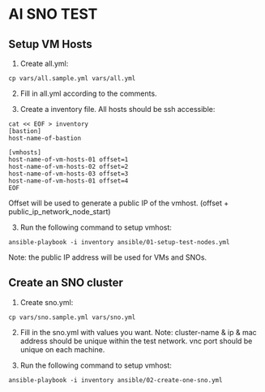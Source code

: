 # AI SNO TEST

## Setup VM Hosts

1. Create all.yml:
```
cp vars/all.sample.yml vars/all.yml
```

2. Fill in all.yml according to the comments.

3. Create a inventory file. All hosts should be ssh accessible:
```
cat << EOF > inventory
[bastion]
host-name-of-bastion

[vmhosts]
host-name-of-vm-hosts-01 offset=1
host-name-of-vm-hosts-02 offset=2
host-name-of-vm-hosts-03 offset=3
host-name-of-vm-hosts-01 offset=4
EOF
```
   Offset will be used to generate a public IP of the vmhost. (offset + public_ip_network_node_start)

3. Run the following command to setup vmhost:
```
ansible-playbook -i inventory ansible/01-setup-test-nodes.yml
```

Note: the public IP address will be used for VMs and SNOs.

## Create an SNO cluster
1. Create sno.yml:
```
cp vars/sno.sample.yml vars/sno.yml
```

2. Fill in the sno.yml with values you want. Note: cluster-name & ip & mac address should be unique within the test network. vnc port should be unique on each machine.

3. Run the following command to setup vmhost:
```
ansible-playbook -i inventory ansible/02-create-one-sno.yml
```
